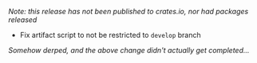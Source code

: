 _Note: this release has not been published to crates.io, nor had packages released_

- Fix artifact script to not be restricted to `develop` branch

_Somehow derped, and the above change didn't actually get completed..._
